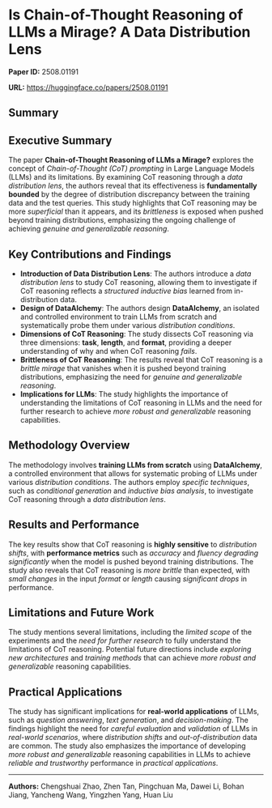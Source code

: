 # Is Chain-of-Thought Reasoning of LLMs a Mirage? A Data Distribution Lens

**Paper ID:** 2508.01191

**URL:** https://huggingface.co/papers/2508.01191

## Summary

## Executive Summary
The paper **Chain-of-Thought Reasoning of LLMs a Mirage?** explores the concept of *Chain-of-Thought (CoT) prompting* in Large Language Models (LLMs) and its limitations. By examining CoT reasoning through a *data distribution lens*, the authors reveal that its effectiveness is **fundamentally bounded** by the degree of distribution discrepancy between the training data and the test queries. This study highlights that CoT reasoning may be more *superficial* than it appears, and its *brittleness* is exposed when pushed beyond training distributions, emphasizing the ongoing challenge of achieving *genuine and generalizable reasoning*.

## Key Contributions and Findings
* **Introduction of Data Distribution Lens**: The authors introduce a *data distribution lens* to study CoT reasoning, allowing them to investigate if CoT reasoning reflects a *structured inductive bias* learned from in-distribution data.
* **Design of DataAlchemy**: The authors design **DataAlchemy**, an isolated and controlled environment to train LLMs from scratch and systematically probe them under various *distribution conditions*.
* **Dimensions of CoT Reasoning**: The study dissects CoT reasoning via three dimensions: **task**, **length**, and **format**, providing a deeper understanding of why and when CoT reasoning *fails*.
* **Brittleness of CoT Reasoning**: The results reveal that CoT reasoning is a *brittle mirage* that vanishes when it is pushed beyond training distributions, emphasizing the need for *genuine and generalizable reasoning*.
* **Implications for LLMs**: The study highlights the importance of understanding the limitations of CoT reasoning in LLMs and the need for further research to achieve *more robust and generalizable* reasoning capabilities.

## Methodology Overview
The methodology involves **training LLMs from scratch** using **DataAlchemy**, a controlled environment that allows for systematic probing of LLMs under various *distribution conditions*. The authors employ *specific techniques*, such as *conditional generation* and *inductive bias analysis*, to investigate CoT reasoning through a *data distribution lens*.

## Results and Performance
The key results show that CoT reasoning is **highly sensitive** to *distribution shifts*, with **performance metrics** such as *accuracy* and *fluency* *degrading significantly* when the model is pushed beyond training distributions. The study also reveals that CoT reasoning is *more brittle* than expected, with *small changes* in the input *format* or *length* causing *significant drops* in performance.

## Limitations and Future Work
The study mentions several limitations, including the *limited scope* of the experiments and the *need for further research* to fully understand the limitations of CoT reasoning. Potential future directions include *exploring new architectures* and *training methods* that can achieve *more robust and generalizable* reasoning capabilities.

## Practical Applications
The study has significant implications for **real-world applications** of LLMs, such as *question answering*, *text generation*, and *decision-making*. The findings highlight the need for *careful evaluation* and *validation* of LLMs in *real-world scenarios*, where *distribution shifts* and *out-of-distribution* data are common. The study also emphasizes the importance of developing *more robust and generalizable* reasoning capabilities in LLMs to achieve *reliable and trustworthy* performance in *practical applications*.

---

**Authors:** Chengshuai Zhao, Zhen Tan, Pingchuan Ma, Dawei Li, Bohan Jiang, Yancheng Wang, Yingzhen Yang, Huan Liu
